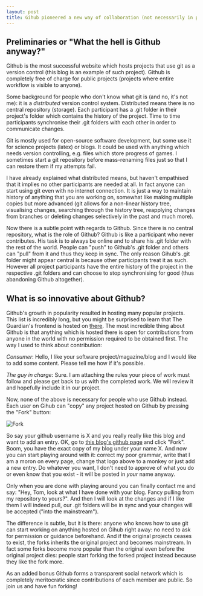```yaml
---
layout: post
title: Gihub pioneered a new way of collaboration (not necessarily in programming)
---
```


## Preliminaries or "What the hell is Github anyway?"
Github is the most successful website which hosts projects that use git as a
version control (this blog is an example of such project). Github is completely
free of charge for public projects (projects where entire workflow is visible
to anyone).

Some background for people who don't know what git is (and no, it's not me):
it is a *distributed* version control system. Distributed means there is no
central repository (storage). Each participant has a .git folder in their
project's folder which contains the history of the project. Time to time
participants synchronise their .git folders with each other in order to
communicate changes.

Git is mostly used for open-source software development, but some use it for
science projects (latex) or blogs. It could be used with anything which needs
version controlling, e.g.  files which store progress of games. I sometimes
start a git repository before mass-renaming files just so that I can restore
them if my attempts fail.

I have already explained what distributed means, but haven't empathised that it
implies no other participants are needed at all. In fact anyone can start
using git even with no internet connection. It is just a way to maintain
history of anything that you are working on, somewhat like making multiple
copies but more advanced (git allows for a non-linear history tree, visualising
changes, searching through the history tree, reapplying changes from branches
or deleting changes selectively in the past and much more).

Now there is a subtle point with regards to Github. Since there is no central
repository, what is the role of Github? Github is like a participant who
never contributes. His task is to always be online and to share his .git
folder with the rest of the world. People can "push" to Github's .git folder
and others can "pull" from it and thus they keep in sync. The only reason
Gihub's .git folder might appear central is because other participants treat it
as such. However all project participants have the entire history of the
project in the respective .git folders and can choose to stop synchronising
for good (thus abandoning Github altogether).

## What is so innovative about Github?

Github's growth in popularity resulted in hosting many popular projects. This
list is incredibly long, but you might be surprised to learn that The
Guardian's frontend is hosted on [there][guardian]. The most incredible thing
about Github is that anything which is hosted there is open for contributions
from anyone in the world with no permission required to be obtained first. The
way I used to think about contribution:

*Consumer*: Hello, I like your software project/magazine/blog and I would like
to add some content. Please tell me how if it's possible.

*The guy in charge*: Sure. I am attaching the rules your piece of work must
follow and please get back to us with the completed work. We will review it and
hopefully include it in our project.

Now, none of the above is necessary for people who use Github instead. Each
user on Gihub can "copy" any project hosted on Github by pressing the "Fork"
button:

![Fork](https://help.github.com/assets/images/help/repository/fork_button.jpg)

So say your github username is X and you really really like this blog and
want to add an entry. OK, go to [this blog's github page][page] and click
"Fork". Boom, you have the exact copy of my blog under your name X. And now you
can start playing around with it: correct my poor grammar, write that I am a
moron on every page, change that logo above to a monkey or just add a new
entry. Do whatever you want, I don't need to approve of what you do or even
know that you exist - it will be posted in *your* name anyway.

Only when you are done with playing around you can finally contact me
and say: "Hey, Tom, look at what I have done with your blog. Fancy pulling
from my repository to yours?". And then I will look at the changes and if I
like them I will indeed pull, our .git folders will be in sync and your changes
will be accepted ("into the mainstream").

The difference is subtle, but it is there: anyone who knows how to use git
can start working on anything hosted on Gihub right away: no need to ask
for permission or guidance beforehand. And if the original projects ceases
to exist, the forks inherits the original project and becomes mainstream.
In fact some forks become more popular than the original even before the
original project dies: people start forking the forked project instead because
they like the fork more.

As an added bonus Github forms a transparent social network which is completely
meritocratic since contributions of each member are public. So join us and have
fun forking!

[guardian]: https://github.com/guardian
[page]: https://github.com/afiodorov/afiodorov.github.io
